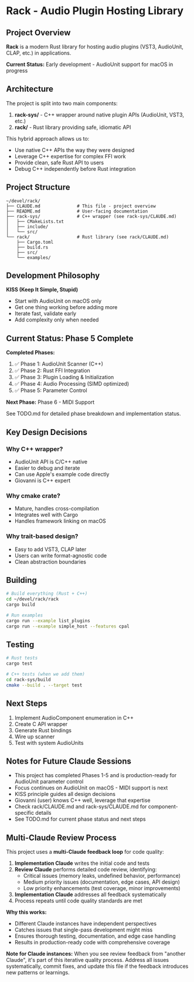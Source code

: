 # Rack - Audio Plugin Hosting Library

## Project Overview

**Rack** is a modern Rust library for hosting audio plugins (VST3, AudioUnit, CLAP, etc.) in applications.

**Current Status:** Early development - AudioUnit support for macOS in progress

## Architecture

The project is split into two main components:

1. **rack-sys/** - C++ wrapper around native plugin APIs (AudioUnit, VST3, etc.)
2. **rack/** - Rust library providing safe, idiomatic API

This hybrid approach allows us to:
- Use native C++ APIs the way they were designed
- Leverage C++ expertise for complex FFI work
- Provide clean, safe Rust API to users
- Debug C++ independently before Rust integration

## Project Structure

```
~/devel/rack/
├── CLAUDE.md              # This file - project overview
├── README.md              # User-facing documentation
├── rack-sys/              # C++ wrapper (see rack-sys/CLAUDE.md)
│   ├── CMakeLists.txt
│   ├── include/
│   └── src/
└── rack/                  # Rust library (see rack/CLAUDE.md)
    ├── Cargo.toml
    ├── build.rs
    ├── src/
    └── examples/
```

## Development Philosophy

**KISS (Keep It Simple, Stupid)**
- Start with AudioUnit on macOS only
- Get one thing working before adding more
- Iterate fast, validate early
- Add complexity only when needed

## Current Status: Phase 5 Complete

**Completed Phases:**
1. ✅ Phase 1: AudioUnit Scanner (C++)
2. ✅ Phase 2: Rust FFI Integration
3. ✅ Phase 3: Plugin Loading & Initialization
4. ✅ Phase 4: Audio Processing (SIMD optimized)
5. ✅ Phase 5: Parameter Control

**Next Phase:** Phase 6 - MIDI Support

See TODO.md for detailed phase breakdown and implementation status.

## Key Design Decisions

### Why C++ wrapper?
- AudioUnit API is C/C++ native
- Easier to debug and iterate
- Can use Apple's example code directly
- Giovanni is C++ expert

### Why cmake crate?
- Mature, handles cross-compilation
- Integrates well with Cargo
- Handles framework linking on macOS

### Why trait-based design?
- Easy to add VST3, CLAP later
- Users can write format-agnostic code
- Clean abstraction boundaries

## Building

```bash
# Build everything (Rust + C++)
cd ~/devel/rack/rack
cargo build

# Run examples
cargo run --example list_plugins
cargo run --example simple_host --features cpal
```

## Testing

```bash
# Rust tests
cargo test

# C++ tests (when we add them)
cd rack-sys/build
cmake --build . --target test
```

## Next Steps

1. Implement AudioComponent enumeration in C++
2. Create C API wrapper
3. Generate Rust bindings
4. Wire up scanner
5. Test with system AudioUnits

## Notes for Future Claude Sessions

- This project has completed Phases 1-5 and is production-ready for AudioUnit parameter control
- Focus continues on AudioUnit on macOS - MIDI support is next
- KISS principle guides all design decisions
- Giovanni (user) knows C++ well, leverage that expertise
- Check rack/CLAUDE.md and rack-sys/CLAUDE.md for component-specific details
- See TODO.md for current phase status and next steps

## Multi-Claude Review Process

This project uses a **multi-Claude feedback loop** for code quality:

1. **Implementation Claude** writes the initial code and tests
2. **Review Claude** performs detailed code review, identifying:
   - Critical issues (memory leaks, undefined behavior, performance)
   - Medium priority issues (documentation, edge cases, API design)
   - Low priority enhancements (test coverage, minor improvements)
3. **Implementation Claude** addresses all feedback systematically
4. Process repeats until code quality standards are met

**Why this works:**
- Different Claude instances have independent perspectives
- Catches issues that single-pass development might miss
- Ensures thorough testing, documentation, and edge case handling
- Results in production-ready code with comprehensive coverage

**Note for Claude instances:** When you see review feedback from "another Claude", it's part of this iterative quality process. Address all issues systematically, commit fixes, and update this file if the feedback introduces new patterns or learnings.
